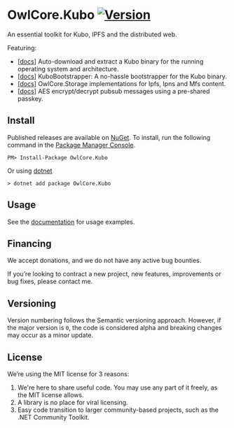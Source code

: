 # OwlCore.Kubo [![Version](https://img.shields.io/nuget/v/OwlCore.Kubo.svg)](https://www.nuget.org/packages/OwlCore.Kubo)

An essential toolkit for Kubo, IPFS and the distributed web.

Featuring:
- [[docs]](/docs/KuboDownloader.md) Auto-download and extract a Kubo binary for the running operating system and architecture.
- [[docs]](/docs/KuboBootstrapper.md) KuboBootstrapper: A no-hassle bootstrapper for the Kubo binary.
- [[docs]](/docs/storageproviders.md) OwlCore.Storage implementations for Ipfs, Ipns and Mfs content.
- [[docs]](/docs/AesPasswordEncryptedPubSub.md) AES encrypt/decrypt pubsub messages using a pre-shared passkey.

## Install

Published releases are available on [NuGet](https://www.nuget.org/packages/OwlCore.Kubo).  To install, run the following command in the [Package Manager Console](https://docs.nuget.org/docs/start-here/using-the-package-manager-console).

    PM> Install-Package OwlCore.Kubo
    
Or using [dotnet](https://docs.microsoft.com/en-us/dotnet/core/tools/dotnet)

    > dotnet add package OwlCore.Kubo

## Usage

See the [documentation](/docs/) for usage examples.

## Financing

We accept donations, and we do not have any active bug bounties.

If you’re looking to contract a new project, new features, improvements or bug fixes, please contact me. 

## Versioning

Version numbering follows the Semantic versioning approach. However, if the major version is `0`, the code is considered alpha and breaking changes may occur as a minor update.

## License

We’re using the MIT license for 3 reasons:
1. We're here to share useful code. You may use any part of it freely, as the MIT license allows. 
2. A library is no place for viral licensing.
3. Easy code transition to larger community-based projects, such as the .NET Community Toolkit.

